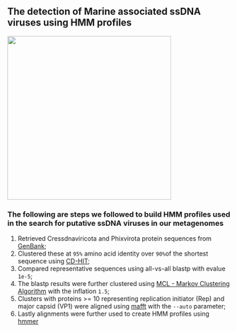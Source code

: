 ## The detection of Marine associated ssDNA viruses using HMM profiles


<img src="https://user-images.githubusercontent.com/63568880/197710916-c9a1d903-e215-4b29-8c2f-4d3512628b79.png" width="370">

### The following are steps we followed to build HMM profiles used in the search for putative ssDNA viruses in our metagenomes
1. Retrieved Cressdnaviricota and Phixvirota protein sequences from [GenBank](https://www.ncbi.nlm.nih.gov/protein/?term=single+stranded+DNA+viruses);
2. Clustered these at ```95%``` amino acid identity over ```90%```of the shortest sequence using [CD-HIT](https://www.bioinformatics.org/cd-hit/);
3. Compared representative sequences using all-vs-all blastp with evalue ```1e-5```;
4. The blastp results were further clustered using [MCL - Markov Clustering Algorithm](https://micans.org/mcl/) with the inflation ```1.5```;
5. Clusters with proteins >= 10 representing replication initiator (Rep) and major capsid (VP1) were aligned using [mafft](https://mafft.cbrc.jp/alignment/software/) with the ```--auto``` parameter;
6. Lastly alignments were further used to create HMM profiles using [hmmer](http://hmmer.org/) 




